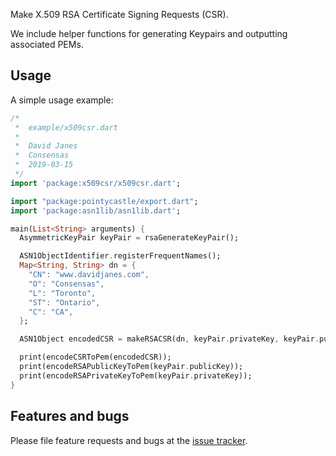 Make X.509 RSA Certificate Signing Requests (CSR).

We include helper functions for generating Keypairs
and outputting associated PEMs.

## Usage

A simple usage example:

```dart
/*
 *  example/x509csr.dart
 *
 *  David Janes
 *  Consensas
 *  2019-03-15
 */
import 'package:x509csr/x509csr.dart';

import "package:pointycastle/export.dart";
import 'package:asn1lib/asn1lib.dart';

main(List<String> arguments) {
  AsymmetricKeyPair keyPair = rsaGenerateKeyPair();

  ASN1ObjectIdentifier.registerFrequentNames();
  Map<String, String> dn = {
    "CN": "www.davidjanes.com",
    "O": "Consensas",
    "L": "Toronto",
    "ST": "Ontario",
    "C": "CA",
  };

  ASN1Object encodedCSR = makeRSACSR(dn, keyPair.privateKey, keyPair.publicKey);

  print(encodeCSRToPem(encodedCSR));
  print(encodeRSAPublicKeyToPem(keyPair.publicKey));
  print(encodeRSAPrivateKeyToPem(keyPair.privateKey));
}
```

## Features and bugs

Please file feature requests and bugs at the [issue tracker][tracker].

[tracker]: https://github.com/dpjanes/dart-x509csr
